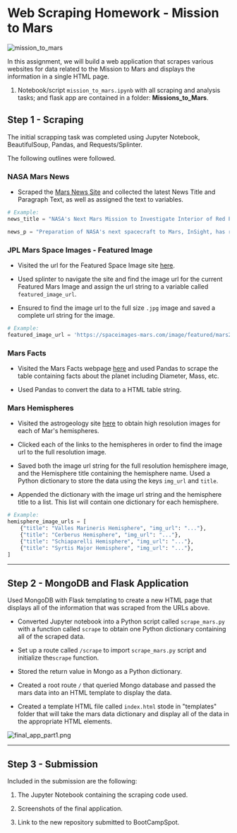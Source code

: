 # Web Scraping Homework - Mission to Mars

![mission_to_mars](Images/mission_to_mars.png)

In this assignment, we will build a web application that scrapes various websites for data related to the Mission to Mars and displays the information in a single HTML page. 

1. Notebook/script `mission_to_mars.ipynb` with all scraping and analysis tasks; and flask app are contained in a folder: **Missions_to_Mars**.

## Step 1 - Scraping

The initial scrapping task was completed using Jupyter Notebook, BeautifulSoup, Pandas, and Requests/Splinter.

The following outlines were followed.

### NASA Mars News

* Scraped the [Mars News Site](https://redplanetscience.com/) and collected the latest News Title and Paragraph Text, as well as assigned the text to variables.

```python
# Example:
news_title = "NASA's Next Mars Mission to Investigate Interior of Red Planet"

news_p = "Preparation of NASA's next spacecraft to Mars, InSight, has ramped up this summer, on course for launch next May from Vandenberg Air Force Base in central California -- the first interplanetary launch in history from America's West Coast."
```

### JPL Mars Space Images - Featured Image

* Visited the url for the Featured Space Image site [here](https://spaceimages-mars.com).

* Used splinter to navigate the site and find the image url for the current Featured Mars Image and assign the url string to a variable called `featured_image_url`.

* Ensured to find the image url to the full size `.jpg` image and saved  a complete url string for the image.

```python
# Example:
featured_image_url = 'https://spaceimages-mars.com/image/featured/mars2.jpg'
```

### Mars Facts

* Visited the Mars Facts webpage [here](https://galaxyfacts-mars.com) and used Pandas to scrape the table containing facts about the planet including Diameter, Mass, etc.

* Used Pandas to convert the data to a HTML table string.

### Mars Hemispheres

* Visited the astrogeology site [here](https://marshemispheres.com/) to obtain high resolution images for each of Mar's hemispheres.

* Clicked each of the links to the hemispheres in order to find the image url to the full resolution image.

* Saved both the image url string for the full resolution hemisphere image, and the Hemisphere title containing the hemisphere name. Used a Python dictionary to store the data using the keys `img_url` and `title`.

* Appended the dictionary with the image url string and the hemisphere title to a list. This list will contain one dictionary for each hemisphere.

```python
# Example:
hemisphere_image_urls = [
    {"title": "Valles Marineris Hemisphere", "img_url": "..."},
    {"title": "Cerberus Hemisphere", "img_url": "..."},
    {"title": "Schiaparelli Hemisphere", "img_url": "..."},
    {"title": "Syrtis Major Hemisphere", "img_url": "..."},
]
```
- - -

## Step 2 - MongoDB and Flask Application

Used MongoDB with Flask templating to create a new HTML page that displays all of the information that was scraped from the URLs above.

* Converted Jupyter notebook into a Python script called `scrape_mars.py` with a function called `scrape` to obtain one Python dictionary containing all of the scraped data.

* Set up a route called `/scrape` to import `scrape_mars.py` script and initialize  the`scrape` function.

* Stored the return value in Mongo as a Python dictionary.

* Created a root route `/` that queried Mongo database and passed the mars data into an HTML template to display the data.

* Created a template HTML file called `index.html` stode in "templates" folder that will take the mars data dictionary and display all of the data in the appropriate HTML elements. 

![final_app_part1.png](Images/final_app.png)

- - -

## Step 3 - Submission

Included in the submission are the following:

1. The Jupyter Notebook containing the scraping code used.

2. Screenshots of the final application.

3. Link to the new repository submitted to BootCampSpot.
